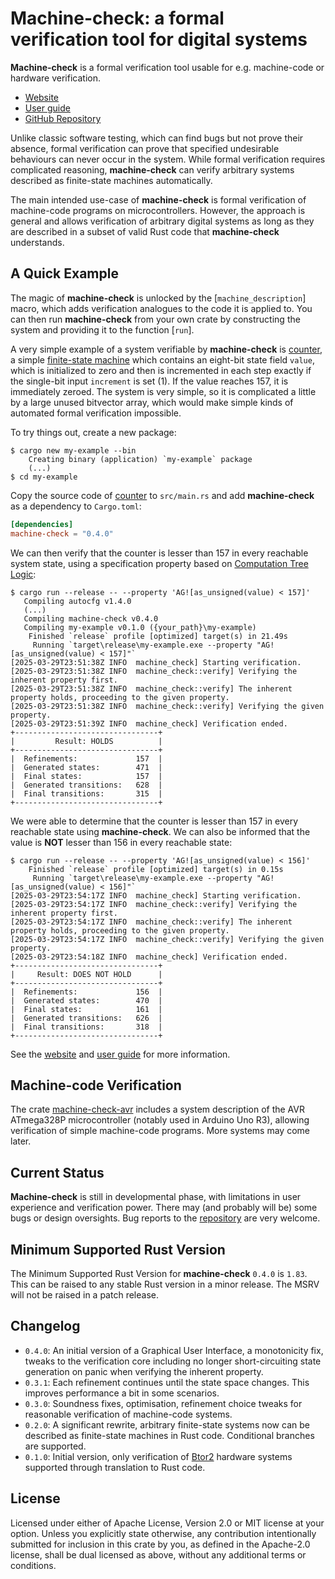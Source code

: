 # **Machine-check**: a formal verification tool for digital systems

**Machine-check** is a formal verification tool usable for e.g. machine-code 
or hardware verification.
- [Website](https://machine-check.org)
- [User guide](https://book.machine-check.org)
- [GitHub Repository](https://github.com/onderjan/machine-check)

Unlike classic software testing, which can find bugs but not prove their absence,
formal verification can prove that specified undesirable behaviours can never occur
in the system. While formal verification requires complicated reasoning, **machine-check**
can verify arbitrary systems described as finite-state machines automatically.

The main intended use-case of **machine-check** is formal verification of machine-code programs 
on microcontrollers. However, the approach is general and allows verification 
of arbitrary digital systems as long as they are described in a subset of valid Rust code 
that **machine-check** understands.

## A Quick Example

The magic of **machine-check** is unlocked by the [`machine_description`] macro, which adds verification 
analogues to the code it is applied to. You can then run **machine-check** from your own crate by 
constructing the system and providing it to the function [`run`].

A very simple example of a system verifiable by **machine-check** is 
[counter](https://docs.rs/crate/machine-check/0.4.0/source/examples/counter.rs), 
a simple [finite-state machine](https://en.wikipedia.org/wiki/Finite-state_machine) which contains 
an eight-bit state field `value`, which is initialized to zero and then is incremented in each step exactly
if the single-bit input `increment` is set (1). If the value reaches 157, it is immediately zeroed. 
The system is very simple, so it is complicated a little by a large unused bitvector array,
which would make simple kinds of automated formal verification impossible.

To try things out, create a new package:
```console
$ cargo new my-example --bin
    Creating binary (application) `my-example` package
    (...)
$ cd my-example
```
Copy the source code of [counter](https://docs.rs/crate/machine-check/0.4.0/source/examples/counter.rs) 
to `src/main.rs` and add **machine-check** as a dependency to `Cargo.toml`:
```toml
[dependencies]
machine-check = "0.4.0"
```
We can then verify that the counter is lesser than 157 in every reachable system state, 
using a specification property based on 
[Computation Tree Logic](https://en.wikipedia.org/wiki/Computation_tree_logic):
```console
$ cargo run --release -- --property 'AG![as_unsigned(value) < 157]'
   Compiling autocfg v1.4.0
   (...)
   Compiling machine-check v0.4.0
   Compiling my-example v0.1.0 ({your_path}\my-example)
    Finished `release` profile [optimized] target(s) in 21.49s
     Running `target\release\my-example.exe --property "AG![as_unsigned(value) < 157]"`
[2025-03-29T23:51:38Z INFO  machine_check] Starting verification.
[2025-03-29T23:51:38Z INFO  machine_check::verify] Verifying the inherent property first.
[2025-03-29T23:51:38Z INFO  machine_check::verify] The inherent property holds, proceeding to the given property.
[2025-03-29T23:51:38Z INFO  machine_check::verify] Verifying the given property.
[2025-03-29T23:51:39Z INFO  machine_check] Verification ended.
+--------------------------------+
|         Result: HOLDS          |
+--------------------------------+
|  Refinements:             157  |
|  Generated states:        471  |
|  Final states:            157  |
|  Generated transitions:   628  |
|  Final transitions:       315  |
+--------------------------------+
```
We were able to determine that the counter is lesser than 157 in every reachable state using **machine-check**.
We can also be informed that the value is **NOT** lesser than 156 in every reachable state:
```console
$ cargo run --release -- --property 'AG![as_unsigned(value) < 156]'
    Finished `release` profile [optimized] target(s) in 0.15s
     Running `target\release\my-example.exe --property "AG![as_unsigned(value) < 156]"`
[2025-03-29T23:54:17Z INFO  machine_check] Starting verification.
[2025-03-29T23:54:17Z INFO  machine_check::verify] Verifying the inherent property first.
[2025-03-29T23:54:17Z INFO  machine_check::verify] The inherent property holds, proceeding to the given property.
[2025-03-29T23:54:17Z INFO  machine_check::verify] Verifying the given property.
[2025-03-29T23:54:18Z INFO  machine_check] Verification ended.
+--------------------------------+
|     Result: DOES NOT HOLD      |
+--------------------------------+
|  Refinements:             156  |
|  Generated states:        470  |
|  Final states:            161  |
|  Generated transitions:   626  |
|  Final transitions:       318  |
+--------------------------------+
```

See the [website](https://machine-check.org) and [user guide](https://book.machine-check.org)
for more information.

## Machine-code Verification

The crate [machine-check-avr](https://docs.rs/machine-check-avr) includes a system description
of the AVR ATmega328P microcontroller (notably used in Arduino Uno R3), allowing verification
of simple machine-code programs. More systems may come later.

## Current Status

**Machine-check** is still in developmental phase, with limitations in user experience 
and verification power. There may (and probably will be) some bugs or design oversights.
Bug reports to the [repository](https://github.com/onderjan/machine-check) are very welcome.

## Minimum Supported Rust Version
The Minimum Supported Rust Version for **machine-check** `0.4.0` is `1.83`.
This can be raised to any stable Rust version in a minor release.
The MSRV will not be raised in a patch release.

## Changelog
 - `0.4.0`: An initial version of a Graphical User Interface, a monotonicity fix,
   tweaks to the verification core including no longer short-circuiting
   state generation on panic when verifying the inherent property.
 - `0.3.1`: Each refinement continues until the state space changes. This improves 
   performance a bit in some scenarios.
 - `0.3.0`: Soundness fixes, optimisation, refinement choice tweaks for reasonable
   verification of machine-code systems.
 - `0.2.0`: A significant rewrite, arbitrary finite-state systems now can be described 
   as finite-state machines in Rust code. Conditional branches are supported.
 - `0.1.0`: Initial version, only verification of 
   [Btor2](https://link.springer.com/chapter/10.1007/978-3-319-96145-3_32) hardware 
   systems supported through translation to Rust code.

## License

Licensed under either of Apache License, Version 2.0 or MIT license at your option.
Unless you explicitly state otherwise, any contribution intentionally submitted 
for inclusion in this crate by you, as defined in the Apache-2.0 license, shall be 
dual licensed as above, without any additional terms or conditions.
